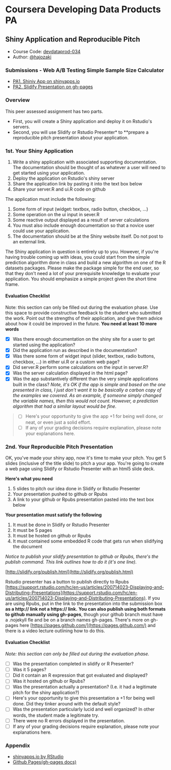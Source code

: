 Coursera Developing Data Products PA
===
## Shiny Application and Reproducible Pitch
- Course Code: [devdataprod-034](https://class.coursera.org/devdataprod-034/human_grading/view/courses/975222/assessments/5/submissions)
- Author: [@hajozaki](https://twitter.com/)

### Submissions - Web A/B Testing Simple Sample Size Calculator
- [PA1. Shiniy App on shinyapps.io](https://hajozaki.shinyapps.io/csr_ddp_pa)
- [PA2. Slidify Presentation on gh-pages](http://hajozaki.github.io/csr_devdataprod_pa/slidify_slides/#1)

### Overview

This peer assessed assignment has two parts.   

- First, you will create a Shiny application and deploy it on Rstudio's servers.
- Second, you will use Slidify or Rstudio Presenter* to **prepare a reproducible pitch presentation about your application.

### 1st. Your Shiny Application

1. Write a shiny application with associated supporting documentation. The documentation should be thought of as whatever a user will need to get started using your application.
2. Deploy the application on Rstudio's shiny server
3. Share the application link by pasting it into the text box below
4. Share your server.R and ui.R code on github

The application must include the following:

1. Some form of input (widget: textbox, radio button, checkbox, ...)
2. Some operation on the ui input in sever.R
3. Some reactive output displayed as a result of server calculations
4. You must also include enough documentation so that a novice user could use your application.
5. The documentation should be at the Shiny website itself. Do not post to an external link.

The Shiny application in question is entirely up to you. However, if you're having trouble coming up with ideas, you could start from the simple prediction algorithm done in class and build a new algorithm on one of the R datasets packages. Please make the package simple for the end user, so that they don't need a lot of your prerequisite knowledge to evaluate your application. You should emphasize a simple project given the short time frame.

#### Evaluation Checklist

Note: this section can only be filled out during the evaluation phase.
Use this space to provide constructive feedback to the student who submitted the work. Point out the strengths of their application, and give them advice about how it could be improved in the future.
**You need at least 10 more words**

- [x] Was there enough documentation on the shiny site for a user to get started using the application?
- [x] Did the application run as described in the documentation?
- [x] Was there some form of widget input (slider, textbox, radio buttons, checkbox, ...) in either ui.R or a custom web page?
- [x] Did server.R perform some calculations on the input in server.R?
- [x] Was the server calculation displayed in the html page?
- [x] Was the app substantively different than the very simple applications built in the class?
 *Note, it's OK if the app is simple and based on the one presented in class, I just don't want it to be basically a carbon copy of the examples we covered. As an example, if someone simply changed the variable names, then this would not count. However, a prediction algorithm that had a similar layout would be fine.*

>- [ ] Here's your opportunity to give the app +1 for being well done, or neat, or even just a solid effort.
>- [ ] If any of your grading decisions require explanation, please note your explanations here.


### 2nd. Your Reproducible Pitch Presentation

OK, you've made your shiny app, now it's time to make your pitch. You get 5 slides (inclusive of the title slide)  to pitch a your app. You're going to create a web page using Slidify or Rstudio Presenter with an html5 slide deck.

**Here's what you need**

1. 5 slides to pitch our idea done in Slidify or Rstudio Presenter
2. Your presentation pushed to github or Rpubs
3. A link to your github or Rpubs presentation pasted into the text box below

**Your presentation must satisfy the following**

1. It must be done in Slidify or Rstudio Presenter
2. It must be 5 pages
3. It must be hosted on github or Rpubs
4. It must contained some embedded R code that gets run when slidifying the document

*Notice to publish your slidify presentation to github or Rpubs, there's the publish command. This link outlines how to do it (it's one line).*

[http://slidify.org/publish.html](http://slidify.org/publish.html)

Rstudio presenter has a button to publish directly to Rpubs [https://support.rstudio.com/hc/en-us/articles/200714023-Displaying-and-Distributing-Presentations](https://support.rstudio.com/hc/en-us/articles/200714023-Displaying-and-Distributing-Presentations). If you are using Rpubs, put in the link to the presentation into the submission box **as a http:// link not a https:// link.**
**You can also publish using both formats to github manually using gh-pages**, though your github branch must have a .nojekyll fle and be on a branch names gh-pages. There's more on gh-pages here [https://pages.github.com/](https://pages.github.com/)  and there is a video lecture outlining how to do this.

#### Evaluation Checklist

*Note: this section can only be filled out during the evaluation phase.*  

- [ ] Was the presentation completed in slidify or R Presenter?
- [ ] Was it 5 pages?
- [ ] Did it contain an R expression that got evaluated and displayed?
- [ ] Was it hosted on github or Rpubs?
-  [ ] Was the presentation actually a presentation? (I.e. it had a legitimate pitch for the shiny application?)
- [ ] Here's your opportunity to give this presentation a +1 for being well done. Did they tinker around with the default style?
- [ ] Was the presentation particularly lucid and well organized? In other words, the student made a legitimate try.
- [ ] There were no R errors displayed in the presentation.
- [ ] If any of your grading decisions require explanation, please note your explanations here.

### Appendix
* [shinyapps.io by RStudio](https://www.shinyapps.io/)
* [Github Pages(gh-pages docs)](https://pages.github.com/)
